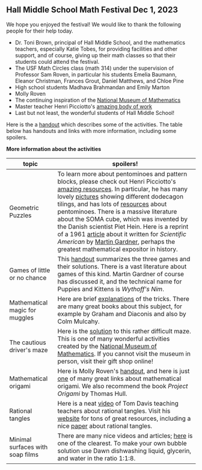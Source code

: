 <h2> Hall Middle School Math Festival Dec 1, 2023</h2>

We hope you enjoyed the festival! We would like to thank the following people for their help today.
- Dr. Toni Brown, principal of Hall Middle School, and the mathematics teachers, especially Katie Tobes, for providing facilities and other support, and of course, giving up their math classes so that their students could attend the festival.
- The USF Math Circles class (math 314) under the supervision of Professor Sam Roven, in particular his students Emelia Baumann, Eleanor Christman, Frances Grout, Daniel Matthews, and Chloe Pine
- High school students Madhava Brahmandan and Emily Marton
- Molly Roven
- The continuing inspiration of the [National Museum of Mathematics](https://www.momath.org) 
- Master teacher Henri Picciotto's [amazing body of work](https://www.mathed.page/index.html)
- Last but not least, the wonderful students of Hall Middle School!

Here is the a [handout](HallMSMathFestival/HallMS231201Festival.pdf) which describes some of the activities. The table below has handouts and links with more information, including some spoilers.

**More information about the activities**

|topic   |  spoilers!  |   
|---|---|
|Geometric Puzzles| To learn more about pentominoes and pattern blocks, please check out Henri Picciotto's [amazing resources](https://www.mathed.page/index.html). In particular, he has many lovely [pictures](https://www.mathed.page/manipulatives/pattern-blocks/dodecagons/index.html) showing different dodecagon tilings, and has lots of [resources](https://www.mathed.page/puzzles/pento-books/index.html) about pentominoes. There is a massive literature about the SOMA cube, which was invented by the Danish scientist Piet Hein. Here is a reprint of a 1961 [article](https://www.fam-bundgaard.dk/SOMA/NEWS/Gardner%20on%20SOMA.pdf) about it written for *Scientific American* by [Martin Gardner](https://en.wikipedia.org/wiki/Martin_Gardner), perhaps the greatest mathematical expositor in history.|
|Games of little or no chance| This [handout](HallMSMathFestival/HallFestivalGamesSolns.pdf) summarizes the three games and their solutions.  There is a vast literature about games of this kind.  Martin Gardner of course has discussed it, and the technical name for Puppies and Kittens is *Wythoff's Nim*.|
|Mathematical magic for muggles|  Here are brief [explanations](HallMSMathFestival/HallFestivalGamesSolns.pdf) of the tricks.  There are many great books about this subject, for example by Graham and Diaconis and also by Colm Mulcahy.|
|The cautious driver's maze| Here is the [solution](HallMSMathFestival/maze_solution.pdf) to this rather difficult maze. This is one of many wonderful activities created by the [National Museum of Mathematics](https://www.momath.org). If you cannot visit the museum in person, visit their gift shop online!|
|Mathematical origami| Here is Molly Roven's [handout](HallMSMathFestival/math-origami-compressed.pdf), and here is just [one](http://origametry.net/phzig/phzig.html) of many great links about mathematical origami.  We also recommend the book *Project Origami* by Thomas Hull. |
|Rational tangles|Here is a neat [video](https://www.youtube.com/watch?v=iE38AXV_dHc&t=1793s) of Tom Davis teaching teachers about rational tangles. Visit his [website](http://www.geometer.org) for tons of great resources, including a nice [paper](http://www.geometer.org/mathcircles/tangle.pdf) about rational tangles.|
|Minimal surfaces with soap films|There are many nice videos and articles; [here](https://www.youtube.com/watch?v=BsiDR2JBctw) is one of the clearest.  To make your own bubble solution use Dawn dishwashing liquid, glycerin, and water in the ratio 1:1:8.|
